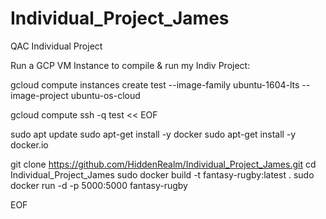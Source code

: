 # Individual_Project_James
QAC Individual Project




Run a GCP VM Instance to compile & run my Indiv Project:

gcloud compute instances create test --image-family ubuntu-1604-lts --image-project ubuntu-os-cloud

gcloud compute ssh -q test << EOF

sudo apt update
sudo apt-get install -y docker
sudo apt-get install -y docker.io

git clone https://github.com/HiddenRealm/Individual_Project_James.git
cd Individual_Project_James
sudo docker build -t fantasy-rugby:latest .
sudo docker run -d -p 5000:5000 fantasy-rugby

EOF
